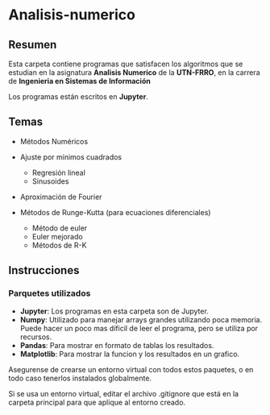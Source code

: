 # Analisis-numerico

## Resumen
Esta carpeta contiene programas que satisfacen los algoritmos que se estudian en la asignatura **Analisis Numerico** de la **UTN-FRRO**, en la carrera de **Ingenieria en Sistemas de Información**

Los programas están escritos en **Jupyter**.
## Temas
* Métodos Numéricos

* Ajuste por minimos cuadrados

    * Regresión lineal
    * Sinusoides

* Aproximación de Fourier

* Métodos de Runge-Kutta (para ecuaciones diferenciales)
    * Método de euler
    * Euler mejorado
    * Métodos de R-K

## Instrucciones
### Parquetes utilizados
* **Jupyter**: Los programas en esta carpeta son de Jupyter.
* **Numpy**: Utilizado para manejar arrays grandes utilizando poca memoria. Puede hacer un poco mas dificil de leer el programa, pero se utiliza por recursos.
* **Pandas**: Para mostrar en formato de tablas los resultados.
* **Matplotlib**: Para mostrar la funcion y los resultados en un grafico.

Asegurense de crearse un entorno virtual con todos estos paquetes, o en todo caso tenerlos instalados globalmente.

Si se usa un entorno virtual, editar el archivo .gitignore que está en la carpeta principal para que aplique al entorno creado.